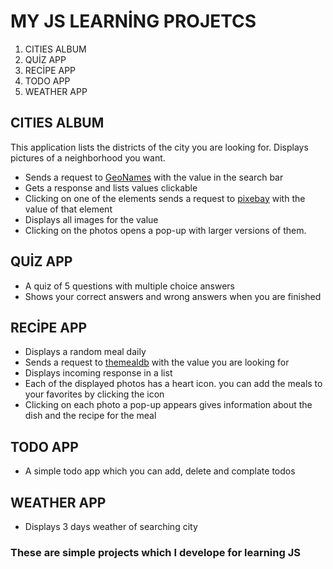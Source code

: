 # MY JS LEARNİNG PROJETCS

 1. CITIES ALBUM
 2. QUİZ APP
 3. RECİPE APP
 4. TODO APP
 5. WEATHER APP

## CITIES ALBUM

This application lists the districts of the city you are looking for. Displays pictures of a neighborhood you want.

 - Sends a request to [GeoNames](www.geonames.org) with the value in the search bar
 - Gets a response and lists values clickable
 - Clicking on one of the elements sends a request to [pixebay](https://pixabay.com/tr/) with the value of that element
 - Displays all images for the value
 - Clicking on the photos opens a pop-up with larger versions of them.

## QUİZ APP

 - A quiz of 5 questions with multiple choice answers
 - Shows your correct answers and wrong answers when you are finished

## RECİPE APP

 - Displays a random meal daily
 - Sends a request to [themealdb](www.themealdb.com) with the value you are looking for
 - Displays incoming response in a list
 - Each of the displayed photos has a heart icon. you can add the meals to your favorites by clicking the icon
 - Clicking on each photo a pop-up appears gives information about the dish and the recipe for the meal

## TODO APP

 - A simple todo app which you can add, delete and complate todos

## WEATHER APP

 - Displays 3 days weather of searching city




### These are simple projects which I develope for learning JS 